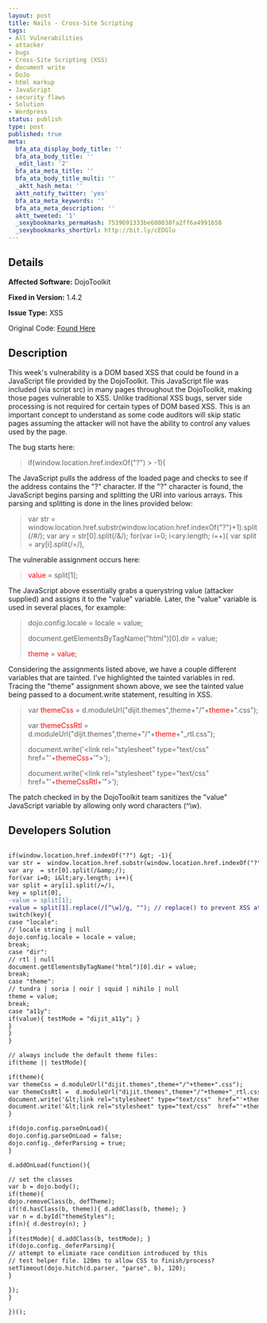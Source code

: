 ```yaml
---
layout: post
title: Nails - Cross-Site Scripting
tags:
- All Vulnerabilities
- attacker
- bugs
- Cross-Site Scripting (XSS)
- document write
- DoJo
- html markup
- JavaScript
- security flaws
- Solution
- Wordpress
status: publish
type: post
published: true
meta:
  bfa_ata_display_body_title: ''
  bfa_ata_body_title: ''
  _edit_last: '2'
  bfa_ata_meta_title: ''
  bfa_ata_body_title_multi: ''
  _aktt_hash_meta: ''
  aktt_notify_twitter: 'yes'
  bfa_ata_meta_keywords: ''
  bfa_ata_meta_description: ''
  aktt_tweeted: '1'
  _sexybookmarks_permaHash: 7539691333be600038fa2ff6a4991658
  _sexybookmarks_shortUrl: http://bit.ly/cEDGlu
---
```

## Details
__Affected Software:__ DojoToolkit

__Fixed in Version:__  1.4.2

__Issue Type:__ XSS

Original Code: <a title="Nails" href="http://spotthevuln.com/2010/07/nails/" target="_blank">Found    Here</a>
## Description
This week's vulnerability is a DOM based XSS that could be found in a JavaScript file provided by the DojoToolkit. This JavaScript file was included (via script src) in many pages throughout the DojoToolkit, making those pages vulnerable to XSS. Unlike traditional XSS bugs, server side processing is not required for certain types of DOM based XSS. This is an important concept to understand as some code auditors will skip static pages assuming the attacker will not have the ability to control any values used by the page.

The bug starts here:
<blockquote>if(window.location.href.indexOf("?") &gt; -1){</blockquote>
The JavaScript pulls the address of the loaded page and checks to see if the address contains the "?" character. If the "?" character is found, the JavaScript begins parsing and splitting the URI into various arrays. This parsing and splitting is done in the lines provided below:
<blockquote>var str = window.location.href.substr(window.location.href.indexOf("?")+1).split(/#/);
var ary  = str[0].split(/&amp;/);
for(var i=0; i&lt;ary.length; i++){
var split = ary[i].split(/=/),</blockquote>
The vulnerable assignment occurs here:
<blockquote><span style="color: #ff0000;">value </span>= split[1];</blockquote>
The JavaScript above essentially grabs a querystring value (attacker supplied) and assigns it to the "value" variable. Later, the "value" variable is used in several places, for example:
<blockquote>dojo.config.locale = locale = value;

document.getElementsByTagName("html")[0].dir = value;

<span style="color: #ff0000;">theme </span>= <span style="color: #ff0000;">value</span>;</blockquote>
Considering the assignments listed above, we have a couple different variables that are tainted. I've highlighted the tainted variables in red. Tracing the "theme" assignment shown above, we see the tainted value being passed to a document.write statement, resulting in XSS.
<blockquote>var <span style="color: #ff0000;">themeCss </span>= d.moduleUrl("dijit.themes",theme+"/"+<span style="color: #ff0000;">theme</span>+".css");

var <span style="color: #ff0000;">themeCssRtl </span>= d.moduleUrl("dijit.themes",theme+"/"+<span style="color: #ff0000;">theme</span>+"_rtl.css");

document.write('&lt;link rel="stylesheet" type="text/css" href="'+<span style="color: #ff0000;">themeCss</span>+'"&gt;');

document.write('&lt;link rel="stylesheet" type="text/css" href="'+<span style="color: #ff0000;">themeCssRtl</span>+'"&gt;');</blockquote>
The patch checked in by the DojoToolkit team sanitizes the "value" JavaScript variable by allowing only word characters (^\w).
## Developers Solution
```diff

if(window.location.href.indexOf("?") &gt; -1){
var str =  window.location.href.substr(window.location.href.indexOf("?")+1).split(/#/);
var ary  = str[0].split(/&amp;/);
for(var i=0; i&lt;ary.length; i++){
var split = ary[i].split(/=/),
key = split[0],
-value = split[1];
+value = split[1].replace(/[^\w]/g, ""); // replace() to prevent XSS attack
switch(key){
case "locale":
// locale string | null
dojo.config.locale = locale = value;
break;
case "dir":
// rtl | null
document.getElementsByTagName("html")[0].dir = value;
break;
case "theme":
// tundra | soria | noir | squid | nihilo | null
theme = value;
break;
case "a11y":
if(value){ testMode = "dijit_a11y"; }
}
}
}

// always include the default theme files:
if(theme || testMode){

if(theme){
var themeCss = d.moduleUrl("dijit.themes",theme+"/"+theme+".css");
var themeCssRtl =  d.moduleUrl("dijit.themes",theme+"/"+theme+"_rtl.css");
document.write('&lt;link rel="stylesheet" type="text/css"  href="'+themeCss+'"&gt;');
document.write('&lt;link rel="stylesheet" type="text/css"  href="'+themeCssRtl+'"&gt;');
}

if(dojo.config.parseOnLoad){
dojo.config.parseOnLoad = false;
dojo.config._deferParsing = true;
}

d.addOnLoad(function(){

// set the classes
var b = dojo.body();
if(theme){
dojo.removeClass(b, defTheme);
if(!d.hasClass(b, theme)){ d.addClass(b, theme); }
var n = d.byId("themeStyles");
if(n){ d.destroy(n); }
}
if(testMode){ d.addClass(b, testMode); }
if(dojo.config._deferParsing){
// attempt to elimiate race condition introduced by this
// test helper file. 120ms to allow CSS to finish/process?
setTimeout(dojo.hitch(d.parser, "parse", b), 120);
}

});
}

})();

```

